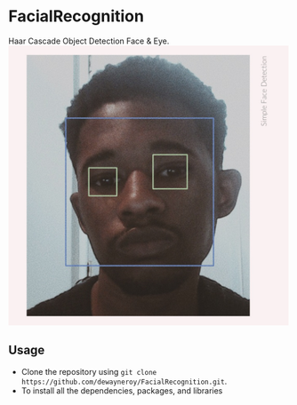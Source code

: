 # FacialRecognition
Haar Cascade Object Detection Face &amp; Eye. 
![Image](IMG_2713.JPG)

## Usage 
- Clone the repository using `git clone https://github.com/dewayneroy/FacialRecognition.git`. 
- To install all the dependencies, packages, and libraries 
